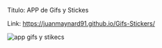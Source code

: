 Titulo: APP de Gifs y Stickes 

Link: https://juanmaynard91.github.io/Gifs-Stickers/

![app gifs y stikecs](https://user-images.githubusercontent.com/74424452/153950621-00265ac2-0c72-4df0-be94-b3370c8be293.png)
